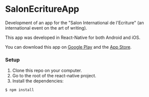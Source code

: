 # SalonEcritureApp
Development of an app for the "Salon International de l'Ecriture" (an international event on the art of writing).

This app was developed in React-Native for both Android and iOS.

You can download this app on <a href="https://play.google.com/store/apps/details?id=com.salonecritureapp">Google Play</a> and the <a href="https://itunes.apple.com/us/app/salonecriture/id1210470736?mt=8">App Store</a>.

### Setup ###

1. Clone this repo on your computer.
2. Go to the root of the react-native project.
3. Install the dependencies:
```
$ npm install
```

